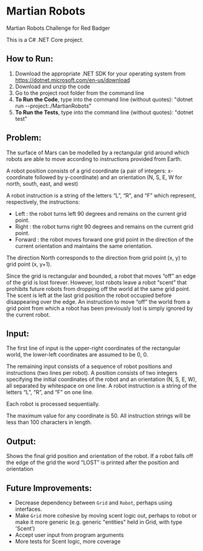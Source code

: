 # Martian Robots
Martian Robots Challenge for Red Badger

This is a C# .NET Core project.

## How to Run:
1. Download the appropriate .NET SDK for your operating system from https://dotnet.microsoft.com/en-us/download 
2. Download and unzip the code
3. Go to the project root folder from the command line
4. **To Run the Code**, type into the command line (without quotes): "dotnet run --project:./MartianRobots"
5. **To Run the Tests**, type into the command line (without quotes): "dotnet test"

## Problem:
The surface of Mars can be modelled by a rectangular grid around which robots are able to move according to instructions provided from Earth. 

A robot position consists of a grid coordinate (a pair of integers: x-coordinate followed by y-coordinate) and an orientation (N, S, E, W for north, south, east, and west)

A robot instruction is a string of the letters “L”, “R”, and “F” which represent, respectively, the instructions:
  - Left : the robot turns left 90 degrees and remains on the current grid point.
  - Right : the robot turns right 90 degrees and remains on the current grid point.
  - Forward : the robot moves forward one grid point in the direction of the current orientation and maintains the same orientation.
  
The direction North corresponds to the direction from grid point (x, y) to grid point (x, y+1).

Since the grid is rectangular and bounded, a robot that moves “off” an edge of the grid is lost forever. However, lost robots leave a robot “scent” that prohibits future robots from dropping off the world at the same grid point. The scent is left at the last grid position the robot occupied before disappearing over the edge. An instruction to move “off” the world from a grid point from which a robot has been previously lost is simply ignored by the current robot.

## Input:
The first line of input is the upper-right coordinates of the rectangular world, the lower-left coordinates are assumed to be 0, 0.

The remaining input consists of a sequence of robot positions and instructions (two lines per robot). A position consists of two integers specifying the initial coordinates of the robot and an orientation (N, S, E, W), all separated by whitespace on one line. A robot instruction is a string of the letters “L”, “R”, and “F” on one line.

Each robot is processed sequentially.

The maximum value for any coordinate is 50.
All instruction strings will be less than 100 characters in length.

## Output:
Shows the final grid position and orientation of the robot. If a robot falls off the edge of the grid the word “LOST” is printed after the position and orientation

## Future Improvements:
- Decrease dependency between `Grid` and `Robot`, perhaps using interfaces.
- Make `Grid` more cohesive by moving scent logic out, perhaps to robot or make it more generic (e.g. generic "entities" held in Grid, with type 'Scent')
- Accept user input from program arguments
- More tests for Scent logic, more coverage









